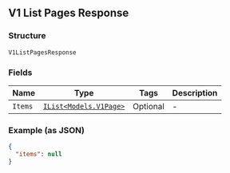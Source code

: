 ## V1 List Pages Response

### Structure

`V1ListPagesResponse`

### Fields

| Name | Type | Tags | Description |
|  --- | --- | --- | --- |
| `Items` | [`IList<Models.V1Page>`](/doc/models/v1-page.md) | Optional | - |

### Example (as JSON)

```json
{
  "items": null
}
```

